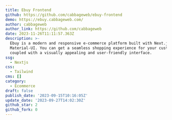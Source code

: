 ```yaml
---
title: Ebuy Frontend
github: https://github.com/cabbageweb/ebuy-frontend
demo: https://ebuy.cabbageweb.com/
author: cabbageweb
author_link: https://github.com/cabbageweb
date: 2023-11-26T11:11:57.363Z
description: >-
  Ebuy is a modern and responsive e-commerce platform built with Next.js and
  Material-UI. You can get a seamless shopping experience for your customers,
  coupled with a visually appealing and user-friendly interface.
ssg:
  - Nextjs
css:
  - Tailwind
cms: []
category:
  - Ecommerce
draft: false
publish_date: '2023-09-15T10:16:05Z'
update_date: '2023-09-27T14:02:30Z'
github_star: 2
github_fork: 0
---
```

